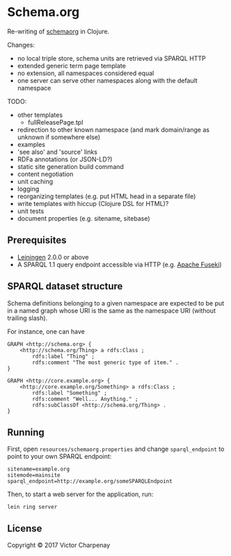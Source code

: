 # Schema.org

Re-writing of [schemaorg](https://github.com/schemaorg/schemaorg/) in Clojure.

Changes:
 - no local triple store, schema units are retrieved via SPARQL HTTP
 - extended generic term page template
 - no extension, all namespaces considered equal
 - one server can serve other namespaces along with the default namespace

TODO:
 - other templates
   - fullReleasePage.tpl
 - redirection to other known namespace (and mark domain/range as unknown if somewhere else)
 - examples
 - 'see also' and 'source' links
 - RDFa annotations (or JSON-LD?)
 - static site generation build command
 - content negotiation
 - unit caching
 - logging
 - reorganizing templates (e.g. put HTML head in a separate file)
 - write templates with hiccup (Clojure DSL for HTML)?
 - unit tests
 - document properties (e.g. sitename, sitebase)

## Prerequisites

 - [Leiningen](https://github.com/technomancy/leiningen) 2.0.0 or above
 - A SPARQL 1.1 query endpoint accessible via HTTP (e.g. [Apache Fuseki](http://jena.apache.org/documentation/fuseki2/index.html))

## SPARQL dataset structure

Schema definitions belonging to a given namespace are expected to be put in a
named graph whose URI is the same as the namespace URI (without trailing slash).

For instance, one can have

    GRAPH <http://schema.org> {
        <http://schema.org/Thing> a rdfs:Class ;
            rdfs:label "Thing" ;
            rdfs:comment "The most generic type of item." .
    }
    
    GRAPH <http://core.example.org> {
        <http://core.example.org/Something> a rdfs:Class ;
            rdfs:label "Something" ;
            rdfs:comment "Well... Anything." ;
            rdfs:subClassOf <http://schema.org/Thing> .
    }

## Running

First, open `resources/schemaorg.properties` and change `sparql_endpoint` to
point to your own SPARQL endpoint:

    sitename=example.org
    sitemode=mainsite
    sparql_endpoint=http://example.org/someSPARQLEndpoint

Then, to start a web server for the application, run:

    lein ring server

## License

Copyright © 2017 Victor Charpenay

